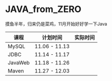 # JAVA_from_ZERO
摸鱼半年，归来仍是菜鸡，11月开始好好学一下Java

| 课程    | 计划时间      | 实际时间 |
| ------- | ------------- | -------- |
| MySQL   | 11.06 - 11.13 |          |
| JDBC    | 11.14 - 11.17 |          |
| JavaWeb | 11.18 - 11.26 |          |
| Maven   | 11.27 - 12.03 |          |

